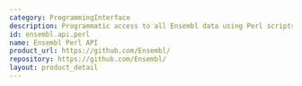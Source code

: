 ```yaml
---
category: ProgrammingInterface
description: Programmatic access to all Ensembl data using Perl scripts.
id: ensembl.api.perl
name: Ensembl Perl API
product_url: https://github.com/Ensembl/
repository: https://github.com/Ensembl/
layout: product_detail
---
```

